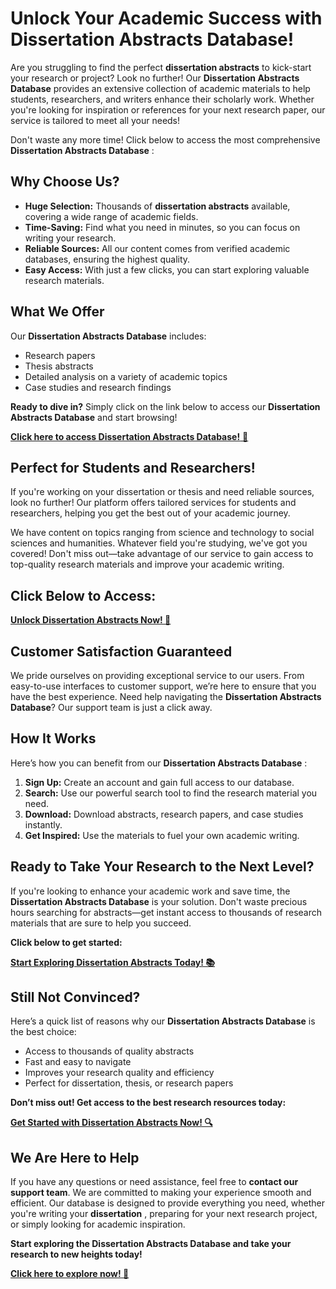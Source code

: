 # Unlock Your Academic Success with Dissertation Abstracts Database!

Are you struggling to find the perfect **dissertation abstracts** to kick-start your research or project? Look no further! Our **Dissertation Abstracts Database** provides an extensive collection of academic materials to help students, researchers, and writers enhance their scholarly work. Whether you're looking for inspiration or references for your next research paper, our service is tailored to meet all your needs!

Don't waste any more time! Click below to access the most comprehensive **Dissertation Abstracts Database** :

## Why Choose Us?

- **Huge Selection:** Thousands of **dissertation abstracts** available, covering a wide range of academic fields.
- **Time-Saving:** Find what you need in minutes, so you can focus on writing your research.
- **Reliable Sources:** All our content comes from verified academic databases, ensuring the highest quality.
- **Easy Access:** With just a few clicks, you can start exploring valuable research materials.

## What We Offer

Our **Dissertation Abstracts Database** includes:

- Research papers
- Thesis abstracts
- Detailed analysis on a variety of academic topics
- Case studies and research findings

**Ready to dive in?** Simply click on the link below to access our **Dissertation Abstracts Database** and start browsing!

[**Click here to access Dissertation Abstracts Database!** 🚀](https://tinyurl.com/topessay?keyword=dissertation+abstracts+database)

## Perfect for Students and Researchers!

If you're working on your dissertation or thesis and need reliable sources, look no further! Our platform offers tailored services for students and researchers, helping you get the best out of your academic journey.

We have content on topics ranging from science and technology to social sciences and humanities. Whatever field you're studying, we've got you covered! Don't miss out—take advantage of our service to gain access to top-quality research materials and improve your academic writing.

## Click Below to Access:

[**Unlock Dissertation Abstracts Now! 🔑**](https://tinyurl.com/topessay?keyword=dissertation+abstracts+database)

## Customer Satisfaction Guaranteed

We pride ourselves on providing exceptional service to our users. From easy-to-use interfaces to customer support, we’re here to ensure that you have the best experience. Need help navigating the **Dissertation Abstracts Database**? Our support team is just a click away.

## How It Works

Here’s how you can benefit from our **Dissertation Abstracts Database** :

1. **Sign Up:** Create an account and gain full access to our database.
2. **Search:** Use our powerful search tool to find the research material you need.
3. **Download:** Download abstracts, research papers, and case studies instantly.
4. **Get Inspired:** Use the materials to fuel your own academic writing.

## Ready to Take Your Research to the Next Level?

If you're looking to enhance your academic work and save time, the **Dissertation Abstracts Database** is your solution. Don't waste precious hours searching for abstracts—get instant access to thousands of research materials that are sure to help you succeed.

**Click below to get started:**

[**Start Exploring Dissertation Abstracts Today! 📚**](https://tinyurl.com/topessay?keyword=dissertation+abstracts+database)

## Still Not Convinced?

Here’s a quick list of reasons why our **Dissertation Abstracts Database** is the best choice:

- Access to thousands of quality abstracts
- Fast and easy to navigate
- Improves your research quality and efficiency
- Perfect for dissertation, thesis, or research papers

**Don’t miss out! Get access to the best research resources today:**

[**Get Started with Dissertation Abstracts Now! 🔍**](https://tinyurl.com/topessay?keyword=dissertation+abstracts+database)

## We Are Here to Help

If you have any questions or need assistance, feel free to **contact our support team**. We are committed to making your experience smooth and efficient. Our database is designed to provide everything you need, whether you're writing your **dissertation** , preparing for your next research project, or simply looking for academic inspiration.

**Start exploring the Dissertation Abstracts Database and take your research to new heights today!**

[**Click here to explore now! 🚀**](https://tinyurl.com/topessay?keyword=dissertation+abstracts+database)
